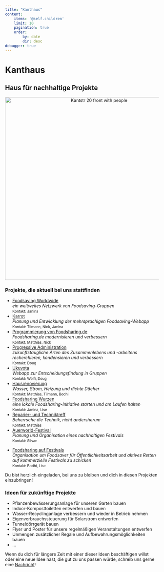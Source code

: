 ```yaml
---
title: "Kanthaus"
content:
    items: '@self.children'
    limit: 10
    pagination: true
    order:
        by: date
        dir: desc
debugger: true
---
```


# Kanthaus

## Haus für nachhaltige Projekte

<p align="center">
  <img src="/pics/kanthausFolk1.jpg" alt="Kantstr 20 front with people" height="600px">
  <br/>
</p>

### Projekte, die aktuell bei uns stattfinden

- [Foodsaving Worldwide](http://foodsaving.world/)<br>
  _ein weltweites Netzwerk von Foodsaving-Gruppen_<br>
  <small>Kontakt: Janina</small>
- [Karrot](https://github.com/yunity/karrot-frontend)<br>
  _Planung und Entwicklung der mehrsprachigen Foodsaving-Webapp_<br>
  <small>Kontakt: Tilmann, Nick, Janina</small>
- [Programmierung von Foodsharing.de](https://devblog.foodsharing.de)</a><br>
  _Foodsharing.de modernisieren und verbessern_<br>
  <small>Kontakt: Matthias, Nick</small>
- [Progressive Administration](/governance/constitution)<br>
  _zukunftstaugliche Arten des Zusammenlebens und -arbeitens recherchieren, kondensieren und verbessern_<br>
  <small>Kontakt: Doug</small>
- [Ukuvota](https://gitlab.com/yunity/ukuvota)<br>
  _Webapp zur Entscheidungsfindung in Gruppen_<br>
  <small>Kontakt: Wolfi, Doug</small>
- [Hausrenovierung](https://gitlab.com/kanthaus/kanthaus-public/issues)<br>
  _Wasser, Strom, Heizung und dichte Dächer_<br>
  <small>Kontakt: Matthias, Tilmann, Bodhi</small>
- [Foodsharing Wurzen](/projects/foodsharing)<br>
  _eine lokale Foodsharing-Initiative starten und am Laufen halten_<br>
  <small>Kontakt: Janina, Lise</small>
- [Reparier- und Techniktreff](/projects/repaircafe)<br>
  _Beherrsche die Technik, nicht andersherum_<br>
  <small>Kontakt: Matthias</small>
- [Auerworld-Festival](https://auerworld-festival.de/)<br>
  _Planung und Organisation eines nachhaltigen Festivals_<br>
  <small>Kontakt: Silvan</small>
<!--- - [Der Trichter](https://trichter.cc/)<br>
  _Veranstaltungskalender für Leipzig_<br>
  <small>Kontakt: Chandi</small> -->
- [Foodsharing auf Festivals](https://wiki.foodsharing.de/Ablauf:_Mit_foodsharing_auf_Festivals)<br>
  _Organisation um Foodsaver für Öffentlichkeitsarbeit und aktives Retten auf kommerzielle Festivals zu schicken_<br>
  <small>Kontakt: Bodhi, Lise</small>

Du bist herzlich eingeladen, bei uns zu bleiben und dich in diesen Projekten einzubringen!

### Ideen für zukünftige Projekte

- Pflanzenbewässerungsanlage für unseren Garten bauen
- Indoor-Komposttoiletten entwerfen und bauen
- Wasser-Recyclinganlage verbessern und wieder in Betrieb nehmen
- Eigenverbrauchssteuerung für Solarstrom entwerfen
- Tunneldörrgerät bauen
- Flyer und Poster für unsere regelmäßigen Veranstaltungen entwerfen
- Unmengen zusätzlicher Regale und Aufbewahrungsmöglichkeiten bauen
- ...

Wenn du dich für längere Zeit mit einer dieser Ideen beschäftigen willst oder eine neue Idee hast, die gut zu uns passen würde, schreib uns gerne eine [Nachricht](/Kontakt)!
